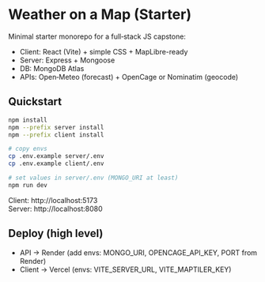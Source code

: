 # Weather on a Map (Starter)

Minimal starter monorepo for a full‑stack JS capstone:
- Client: React (Vite) + simple CSS + MapLibre-ready
- Server: Express + Mongoose
- DB: MongoDB Atlas
- APIs: Open‑Meteo (forecast) + OpenCage or Nominatim (geocode)

## Quickstart

```bash
npm install
npm --prefix server install
npm --prefix client install

# copy envs
cp .env.example server/.env
cp .env.example client/.env

# set values in server/.env (MONGO_URI at least)
npm run dev
```

Client: http://localhost:5173  
Server: http://localhost:8080

## Deploy (high level)
- API → Render (add envs: MONGO_URI, OPENCAGE_API_KEY, PORT from Render)
- Client → Vercel (envs: VITE_SERVER_URL, VITE_MAPTILER_KEY)